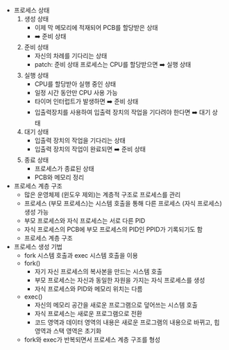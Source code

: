 - 프로세스 상태
  1. 생성 상태
     - 이제 막 메모리에 적재되어 PCB를 할당받은 상태
     - ➡️ 준비 상태
  2. 준비 상태
     - 자신의 차례를 기다리는 상태
     - patch: 준비 상태 프로세스는 CPU를 할당받으면 ➡️ 실행 상태
  3. 실행 상태
     - CPU를 할당받아 실행 중인 상태
     - 일정 시간 동안만 CPU 사용 가능
     - 타이머 인터럽트가 발생하면 ➡️ 준비 상태
     - 입출력장치를 사용하여 입출력 장치의 작업을 기다려야 한다면 ➡️ 대기 상태
  4. 대기 상태
     - 입출력 장치의 작업을 기다리는 상태
     - 입출력 장치의 작업이 완료되면 ➡️ 준비 상태
  5. 종료 상태
     - 프로세스가 종료된 상태
     - PCB와 메모리 정리 
- 프로세스 계층 구조
  - 많은 운영체제 (윈도우 제외)는 계층적 구조로 프로세스를 관리 
  - 프로세스 (부모 프로세스)는 시스템 호출을 통해 다른 프로세스 (자식 프로세스) 생성 가능
  - 부모 프로세스와 자식 프로세스는 서로 다른 PID
  - 자식 프로세스의 PCB에 부모 프로세스의 PID인 PPID가 기록되기도 함
  - 프로세스 계층 구조
- 프로세스 생성 기법
  - fork 시스템 호출과 exec 시스템 호출을 이용
  - fork()
    - 자기 자신 프로세스의 복사본을 만드는 시스템 호출
    - 부모 프로세스는 자신과 동일한 자원을 가지는 자식 프로세스를 생성
    - 자식 프로세스와 PID와 메모리 위치는 다름
  - exec()
    - 자신의 메모리 공간을 새로운 프로그램으로 덮어쓰는 시스템 호출
    - 자식 프로세스는 새로운 프로그램으로 전환
    - 코드 영역과 데이터 영역의 내용은 새로운 프로그램의 내용으로 바뀌고, 힙 영역과 스택 영역은 초기화
  - fork와 exec가 반복되면서 프로세스 계층 구조를 형성 
